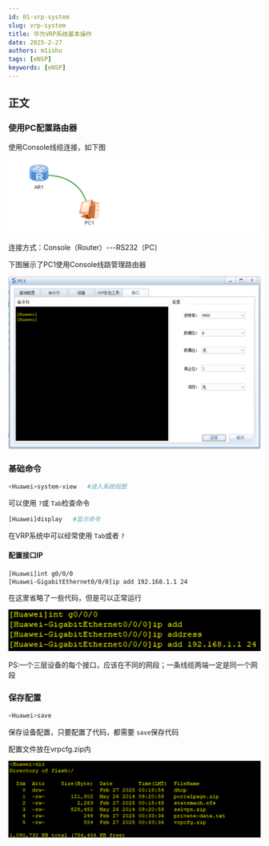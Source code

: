 ```yaml
---
id: 01-vrp-system
slug: vrp-system
title: 华为VRP系统基本操作
date: 2025-2-27
authors: m1ishu
tags: [eNSP]
keywords: [eNSP]
---
```

<!-- truncate -->

## 正文

### 使用PC配置路由器

使用Console线缆连接，如下图

![1740615458836](image/01/1740615458836.png)

连接方式：Console（Router）---RS232（PC）

下图展示了PC1使用Console线路管理路由器

![1740615578517](image/01/1740615578517.png)

### 基础命令

```bash
<Huawei>system-view   #进入系统视图
```

可以使用 `?`或 `Tab`检查命令

```bash
[Huawei]display   #显示命令
```

在VRP系统中可以经常使用 `Tab`或者 `?`

#### 配置接口IP

```badh
[Huawei]int g0/0/0
[Huawei-GigabitEthernet0/0/0]ip add 192.168.1.1 24
```

在这里省略了一些代码，但是可以正常运行

![1740616027483](image/01/1740616027483.png)

PS:一个三层设备的每个接口，应该在不同的网段；一条线缆两端一定是同一个网段

### 保存配置

```bash
<Huawei>save
```

保存设备配置，只要配置了代码，都需要 `save`保存代码

配置文件放在vrpcfg.zip内

![1740616522249](image/01/1740616522249.png)
